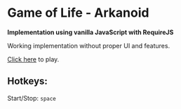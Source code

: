 # Game of Life - Arkanoid
**Implementation using vanilla JavaScript with RequireJS**

Working implementation without proper UI and features.

[Click here]( https://sekhno.github.io/game-of-life/src) to play.

## Hotkeys:

Start/Stop: `space`

